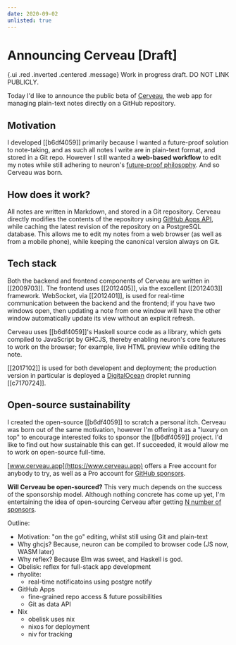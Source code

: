 ```yaml
---
date: 2020-09-02
unlisted: true
---
```


# Announcing Cerveau [Draft]

{.ui .red .inverted .centered .message}
Work in progress draft. DO NOT LINK PUBLICLY.

Today I'd like to announce the public beta of [Cerveau](https://www.cerveau.app), the web app for managing plain-text notes directly on a GitHub repository.

## Motivation

I developed [[b6df4059]] primarily because I wanted a future-proof solution to note-taking, and as such all notes I write are in plain-text format, and stored in a Git repo. However I still wanted a **web-based workflow** to edit my notes while still adhering to neuron's [future-proof philosophy](https://neuron.zettel.page/6f0f0bcc.html). And so Cerveau was born.

## How does it work?

All notes are written in Markdown, and stored in a Git repository. Cerveau directly modifies the contents of the repository using [GitHub Apps API](https://developer.github.com/apps/), while caching the latest revision of the repository on a PostgreSQL database. This allows me to edit my notes from a web browser (as well as from a mobile phone), while keeping the canonical version always on Git.

## Tech stack

Both the backend and frontend components of Cerveau are written in [[2009703]]. The frontend uses [[2012405]], via the excellent [[2012403]] framework. WebSocket, via [[2012401]], is used for real-time communication between the backend and the frontend; if you have two windows open, then updating a note from one window will have the other window automatically update its view without an explicit refresh.

Cerveau uses [[b6df4059]]'s Haskell source code as a library, which gets compiled to JavaScript by GHCJS, thereby enabling neuron's core features to work on the browser; for example, live HTML preview while editing the note.

[[2017102]] is used for both developent and deployment; the production version in particular is deployed a [DigitalOcean](https://m.do.co/c/d19bbb4d33e8) droplet running [[c7170724]].

## Open-source sustainability

I created the open-source [[b6df4059]] to scratch a personal itch. Cerveau was born out of the same motivation, however I'm offering it as a "luxury on top" to encourage interested folks to sponsor the [[b6df4059]] project. I'd like to find out how sustainable this can get. If succeeded, it would allow me to work on open-source full-time.

[www.cerveau.app](https://www.cerveau.app) offers a Free account for anybody to try, as well as a Pro account for [GitHub sponsors](https://github.com/sponsors/srid).

**Will Cerveau be open-sourced?** This very much depends on the success of the sponsorship model. Although nothing concrete has come up yet, I'm entertaining the idea of open-sourcing Cerveau after getting [N number of sponsors](https://twitter.com/availablegreen/status/1291162883125137408). 

Outline:

- Motivation: "on the go" editing, whilst still using Git and plain-text
- Why ghcjs? Because, neuron can be compiled to browser code (JS now, WASM later)
- Why reflex? Because Elm was sweet, and Haskell is god.
- Obelisk: reflex for full-stack app development
- rhyolite:
  - real-time notificatoins using postgre notify
- GitHub Apps 
  - fine-grained repo access & future possibilities
  - Git as data API
- Nix
  - obelisk uses nix
  - nixos for deployment
  - niv for tracking
